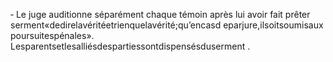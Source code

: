 ‐ Le juge auditionne séparément chaque témoin après lui avoir fait prêter serment«dedirelavéritéetrienquelavérité;qu’encasd eparjure,ilsoitsoumisaux poursuitespénales».
Lesparentsetlesalliésdespartiessontdispensésduserment .